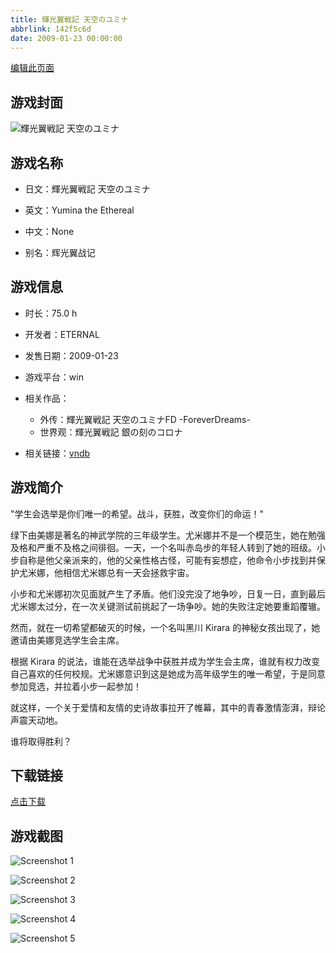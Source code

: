 ```yaml
---
title: 輝光翼戦記 天空のユミナ
abbrlink: 142f5c6d
date: 2009-01-23 00:00:00
---
```

[编辑此页面](https://github.com/ACG-3/ADV3-source/blob/main/source/_posts/%E8%BC%9D%E5%85%89%E7%BF%BC%E6%88%A6%E8%A8%98%20%E5%A4%A9%E7%A9%BA%E3%81%AE%E3%83%A6%E3%83%9F%E3%83%8A.md)

## 游戏封面

![輝光翼戦記 天空のユミナ](https://pan.timero.xyz/d/onedrive/img_lib_001/%E8%BC%9D%E5%85%89%E7%BF%BC%E6%88%A6%E8%A8%98%20%E5%A4%A9%E7%A9%BA%E3%81%AE%E3%83%A6%E3%83%9F%E3%83%8A_cover.avif)


## 游戏名称

- 日文：輝光翼戦記 天空のユミナ
- 英文：Yumina the Ethereal
- 中文：None

- 别名：辉光翼战记


## 游戏信息

- 时长：75.0 h
- 开发者：ETERNAL
- 发售日期：2009-01-23
- 游戏平台：win
- 相关作品：
   - 外传：輝光翼戦記 天空のユミナFD -ForeverDreams-
   - 世界观：輝光翼戦記 銀の刻のコロナ

- 相关链接：[vndb](https://vndb.org/v1155)


## 游戏简介

"学生会选举是你们唯一的希望。战斗，获胜，改变你们的命运！"

绿下由美娜是著名的神武学院的三年级学生。尤米娜并不是一个模范生，她在勉强及格和严重不及格之间徘徊。一天，一个名叫赤岛步的年轻人转到了她的班级。小步自称是他父亲派来的，他的父亲性格古怪，可能有妄想症，他命令小步找到并保护尤米娜，他相信尤米娜总有一天会拯救宇宙。

小步和尤米娜初次见面就产生了矛盾。他们没完没了地争吵，日复一日，直到最后尤米娜太过分，在一次关键测试前挑起了一场争吵。她的失败注定她要重蹈覆辙。

然而，就在一切希望都破灭的时候，一个名叫黑川 Kirara 的神秘女孩出现了，她邀请由美娜竞选学生会主席。

根据 Kirara 的说法，谁能在选举战争中获胜并成为学生会主席，谁就有权力改变自己喜欢的任何校规。尤米娜意识到这是她成为高年级学生的唯一希望，于是同意参加竞选，并拉着小步一起参加！

就这样，一个关于爱情和友情的史诗故事拉开了帷幕，其中的青春激情澎湃，辩论声震天动地。

谁将取得胜利？




## 下载链接

[点击下载](https://pan.timero.xyz/onedrive/adv_lib_001/%E8%BC%9D%E5%85%89%E7%BF%BC%E6%88%A6%E8%A8%98%20%E5%A4%A9%E7%A9%BA%E3%81%AE%E3%83%A6%E3%83%9F%E3%83%8A)


## 游戏截图


![Screenshot 1](https://pan.timero.xyz/d/onedrive/img_lib_001/%E8%BC%9D%E5%85%89%E7%BF%BC%E6%88%A6%E8%A8%98%20%E5%A4%A9%E7%A9%BA%E3%81%AE%E3%83%A6%E3%83%9F%E3%83%8A_Screenshot_1.avif)

![Screenshot 2](https://pan.timero.xyz/d/onedrive/img_lib_001/%E8%BC%9D%E5%85%89%E7%BF%BC%E6%88%A6%E8%A8%98%20%E5%A4%A9%E7%A9%BA%E3%81%AE%E3%83%A6%E3%83%9F%E3%83%8A_Screenshot_2.avif)

![Screenshot 3](https://pan.timero.xyz/d/onedrive/img_lib_001/%E8%BC%9D%E5%85%89%E7%BF%BC%E6%88%A6%E8%A8%98%20%E5%A4%A9%E7%A9%BA%E3%81%AE%E3%83%A6%E3%83%9F%E3%83%8A_Screenshot_3.avif)

![Screenshot 4](https://pan.timero.xyz/d/onedrive/img_lib_001/%E8%BC%9D%E5%85%89%E7%BF%BC%E6%88%A6%E8%A8%98%20%E5%A4%A9%E7%A9%BA%E3%81%AE%E3%83%A6%E3%83%9F%E3%83%8A_Screenshot_4.avif)

![Screenshot 5](https://pan.timero.xyz/d/onedrive/img_lib_001/%E8%BC%9D%E5%85%89%E7%BF%BC%E6%88%A6%E8%A8%98%20%E5%A4%A9%E7%A9%BA%E3%81%AE%E3%83%A6%E3%83%9F%E3%83%8A_Screenshot_5.avif)

